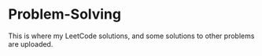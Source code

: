 # Problem-Solving
This is where my LeetCode solutions, and some solutions to other problems are uploaded.

